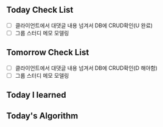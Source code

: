 ## Today Check List

- [ ] 클라이언트에서 대댓글 내용 넘겨서 DB에 CRUD확인(U 완료)
- [ ] 그룹 스터디 메모 모델링

## Tomorrow Check List

- [ ] 클라이언트에서 대댓글 내용 넘겨서 DB에 CRUD확인(D 해야함)
- [ ] 그룹 스터디 메모 모델링

## Today I learned



## Today's Algorithm

